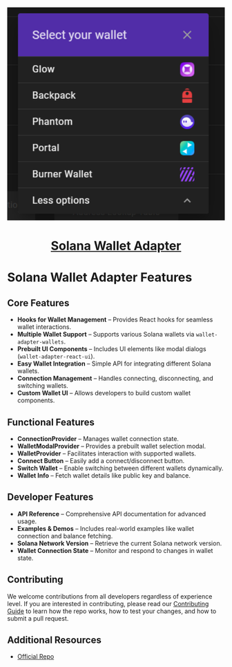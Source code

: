 <p align="center">
    <br />
    <a href="https://thirdweb.com">
        <img src="https://github.com/anza-xyz/wallet-adapter/raw/master/wallets.png" width="600" alt=""/></a>
    <br />
</p>

<h1 align="center"><a href='https://solana-walletadapter.vercel.app/'>Solana Wallet Adapter</a></h1>

# Solana Wallet Adapter Features

## Core Features
- **Hooks for Wallet Management** – Provides React hooks for seamless wallet interactions.
- **Multiple Wallet Support** – Supports various Solana wallets via `wallet-adapter-wallets`.
- **Prebuilt UI Components** – Includes UI elements like modal dialogs (`wallet-adapter-react-ui`).
- **Easy Wallet Integration** – Simple API for integrating different Solana wallets.
- **Connection Management** – Handles connecting, disconnecting, and switching wallets.
- **Custom Wallet UI** – Allows developers to build custom wallet components.

## Functional Features
- **ConnectionProvider** – Manages wallet connection state.
- **WalletModalProvider** – Provides a prebuilt wallet selection modal.
- **WalletProvider** – Facilitates interaction with supported wallets.
- **Connect Button** – Easily add a connect/disconnect button.
- **Switch Wallet** – Enable switching between different wallets dynamically.
- **Wallet Info** – Fetch wallet details like public key and balance.

## Developer Features
- **API Reference** – Comprehensive API documentation for advanced usage.
- **Examples & Demos** – Includes real-world examples like wallet connection and balance fetching.
- **Solana Network Version** – Retrieve the current Solana network version.
- **Wallet Connection State** – Monitor and respond to changes in wallet state.

## Contributing

We welcome contributions from all developers regardless of experience level. If you are interested in contributing, please read our [Contributing Guide](.github/contributing.md) to learn how the repo works, how to test your changes, and how to submit a pull request.


## Additional Resources

- [Official Repo](https://github.com/anza-xyz/wallet-adapter)
